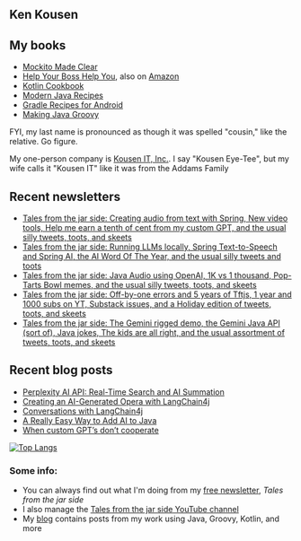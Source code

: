 ## Ken Kousen

## My books

- [Mockito Made Clear](https://pragprog.com/titles/mockito/mockito-made-clear/)
- [Help Your Boss Help You](https://pragprog.com/titles/kkmanage/help-your-boss-help-you/), also on [Amazon](https://www.amazon.com/Help-Your-Boss-You-Opportunities/dp/1680508229/ref=sr_1_1)
- [Kotlin Cookbook](https://www.amazon.com/Kotlin-Cookbook-Problem-Focused-Ken-Kousen/dp/1492046671/ref=sr_1_2?crid=19GC9U7J3BCF6&dchild=1&keywords=ken+kousen&qid=1602270598&sprefix=kousen+%2Caps%2C152&sr=8-2)
- [Modern Java Recipes](https://www.amazon.com/Modern-Java-Recipes-Solutions-Difficult/dp/149197317X/ref=sr_1_1?crid=19GC9U7J3BCF6&dchild=1&keywords=ken+kousen&qid=1602270598&sprefix=kousen+%2Caps%2C152&sr=8-1)
- [Gradle Recipes for Android](https://www.amazon.com/Gradle-Recipes-Android-Master-System/dp/1491947020/ref=sr_1_3?crid=19GC9U7J3BCF6&dchild=1&keywords=ken+kousen&qid=1602270598&sprefix=kousen+%2Caps%2C152&sr=8-3)
- [Making Java Groovy](https://www.amazon.com/Making-Java-Groovy-Ken-Kousen/dp/1935182943/ref=sr_1_1?dchild=1&keywords=ken+kousen+making+java+groovy&qid=1602270937&sr=8-1)

FYI, my last name is pronounced as though it was spelled "cousin," like the relative. Go figure.

My one-person company is [Kousen IT, Inc.](http://www.kousenit.com). I say "Kousen Eye-Tee", but my wife calls it "Kousen IT" like it was from the Addams Family

## Recent newsletters
<!-- NEWSLETTERS:START -->
- [Tales from the jar side: Creating audio from text with Spring, New video tools, Help me earn a tenth of cent from my custom GPT, and the usual silly tweets, toots, and skeets](https://kenkousen.substack.com/p/tales-from-the-jar-side-creating)
- [Tales from the jar side: Running LLMs locally, Spring Text-to-Speech and Spring AI, the AI Word Of The Year, and the usual silly tweets and toots](https://kenkousen.substack.com/p/tales-from-the-jar-side-running-llms)
- [Tales from the jar side: Java Audio using OpenAI, 1K vs 1 thousand, Pop-Tarts Bowl memes, and the usual silly tweets, toots, and skeets](https://kenkousen.substack.com/p/tales-from-the-jar-side-java-audio)
- [Tales from the jar side: Off-by-one errors and 5 years of Tftjs, 1 year and 1000 subs on YT, Substack issues, and a Holiday edition of tweets, toots, and skeets](https://kenkousen.substack.com/p/tales-from-the-jar-side-off-by-one)
- [Tales from the jar side: The Gemini rigged demo, the Gemini Java API &lpar;sort of&rpar;, Java jokes, The kids are all right, and the usual assortment of tweets, toots, and skeets](https://kenkousen.substack.com/p/tales-from-the-jar-side-the-gemini)
<!-- NEWSLETTERS:END -->

## Recent blog posts
<!-- BLOG-POST-LIST:START -->
- [Perplexity AI API: Real-Time Search and AI Summation](https://kousenit.org/2024/10/25/perplexity-ai-api-real-time-search-and-ai-summation/)
- [Creating an AI-Generated Opera with LangChain4j](https://kousenit.org/2024/09/21/creating-an-ai-generated-opera-with-langchain4j/)
- [Conversations with LangChain4j](https://kousenit.org/2024/09/05/conversations-with-langchain4j/)
- [A Really Easy Way to Add AI to Java](https://kousenit.org/2023/12/10/a-really-easy-way-to-add-ai-to-java/)
- [When custom GPT’s don’t cooperate](https://kousenit.org/2023/11/25/when-custom-gpts-dont-cooperate/)
<!-- BLOG-POST-LIST:END -->

[![Top Langs](https://github-readme-stats.vercel.app/api/top-langs/?username=kousen&hide=javascript)](https://github.com/kousen/github-readme-stats)

### Some info:

- You can always find out what I'm doing from my [free newsletter](https://kenkousen.substack.com), _Tales from the jar side_
- I also manage the [Tales from the jar side YouTube channel](https://youtube.com/@Talesfromthejarside)
- My [blog](https://kousenit.org) contains posts from my work using Java, Groovy, Kotlin, and more

<!--
**kousen/kousen** is a ✨ _special_ ✨ repository because its `README.md` (this file) appears on your GitHub profile.

Here are some ideas to get you started:

- 🔭 I’m currently working on ...
- 🌱 I’m currently learning ...
- 👯 I’m looking to collaborate on ...
- 🤔 I’m looking for help with ...
- 💬 Ask me about ...
- 📫 How to reach me: ...
- 😄 Pronouns: ...
- ⚡ Fun fact: ...
-->
